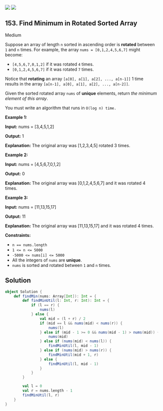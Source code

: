 [![](https://img.shields.io/github/stars/LeetCode-in-Scala/LeetCode-in-Scala?label=Stars&style=flat-square)](https://github.com/LeetCode-in-Scala/LeetCode-in-Scala)
[![](https://img.shields.io/github/forks/LeetCode-in-Scala/LeetCode-in-Scala?label=Fork%20me%20on%20GitHub%20&style=flat-square)](https://github.com/LeetCode-in-Scala/LeetCode-in-Scala/fork)

## 153\. Find Minimum in Rotated Sorted Array

Medium

Suppose an array of length `n` sorted in ascending order is **rotated** between `1` and `n` times. For example, the array `nums = [0,1,2,4,5,6,7]` might become:

*   `[4,5,6,7,0,1,2]` if it was rotated `4` times.
*   `[0,1,2,4,5,6,7]` if it was rotated `7` times.

Notice that **rotating** an array `[a[0], a[1], a[2], ..., a[n-1]]` 1 time results in the array `[a[n-1], a[0], a[1], a[2], ..., a[n-2]]`.

Given the sorted rotated array `nums` of **unique** elements, return _the minimum element of this array_.

You must write an algorithm that runs in `O(log n) time.`

**Example 1:**

**Input:** nums = [3,4,5,1,2]

**Output:** 1

**Explanation:** The original array was [1,2,3,4,5] rotated 3 times. 

**Example 2:**

**Input:** nums = [4,5,6,7,0,1,2]

**Output:** 0

**Explanation:** The original array was [0,1,2,4,5,6,7] and it was rotated 4 times. 

**Example 3:**

**Input:** nums = [11,13,15,17]

**Output:** 11

**Explanation:** The original array was [11,13,15,17] and it was rotated 4 times. 

**Constraints:**

*   `n == nums.length`
*   `1 <= n <= 5000`
*   `-5000 <= nums[i] <= 5000`
*   All the integers of `nums` are **unique**.
*   `nums` is sorted and rotated between `1` and `n` times.

## Solution

```scala
object Solution {
    def findMin(nums: Array[Int]): Int = {
        def findMinUtil(l: Int, r: Int): Int = {
            if (l == r) {
                nums(l)
            } else {
                val mid = (l + r) / 2
                if (mid == l && nums(mid) < nums(r)) {
                    nums(l)
                } else if (mid - 1 >= 0 && nums(mid - 1) > nums(mid)) {
                    nums(mid)
                } else if (nums(mid) < nums(l)) {
                    findMinUtil(l, mid - 1)
                } else if (nums(mid) > nums(r)) {
                    findMinUtil(mid + 1, r)
                } else {
                    findMinUtil(l, mid - 1)
                }
            }
        }

        val l = 0
        val r = nums.length - 1
        findMinUtil(l, r)
    }
}
```